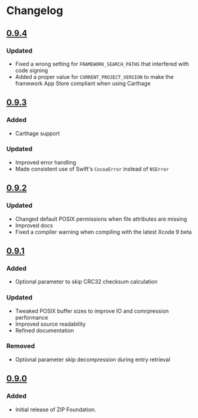 # Changelog

## [0.9.4](https://github.com/weichsel/ZIPFoundation/releases/tag/0.9.4)

### Updated
 - Fixed a wrong setting for `FRAMEWORK_SEARCH_PATHS` that interfered with code signing
 - Added a proper value for `CURRENT_PROJECT_VERSION` to make the framework App Store compliant when using Carthage

## [0.9.3](https://github.com/weichsel/ZIPFoundation/releases/tag/0.9.3)

### Added
 - Carthage support
 
### Updated
 - Improved error handling
 - Made consistent use of Swift's `CocoaError` instead of `NSError`

## [0.9.2](https://github.com/weichsel/ZIPFoundation/releases/tag/0.9.2)

### Updated
 - Changed default POSIX permissions when file attributes are missing
 - Improved docs
 - Fixed a compiler warning when compiling with the latest Xcode 9 beta

## [0.9.1](https://github.com/weichsel/ZIPFoundation/releases/tag/0.9.1)

### Added
 - Optional parameter to skip CRC32 checksum calculation
 
### Updated
 - Tweaked POSIX buffer sizes to improve IO and comrpression performance
 - Improved source readability
 - Refined documentation
 
### Removed
 - Optional parameter skip decompression during entry retrieval
 
## [0.9.0](https://github.com/weichsel/ZIPFoundation/releases/tag/0.9.0)

### Added
 - Initial release of ZIP Foundation.